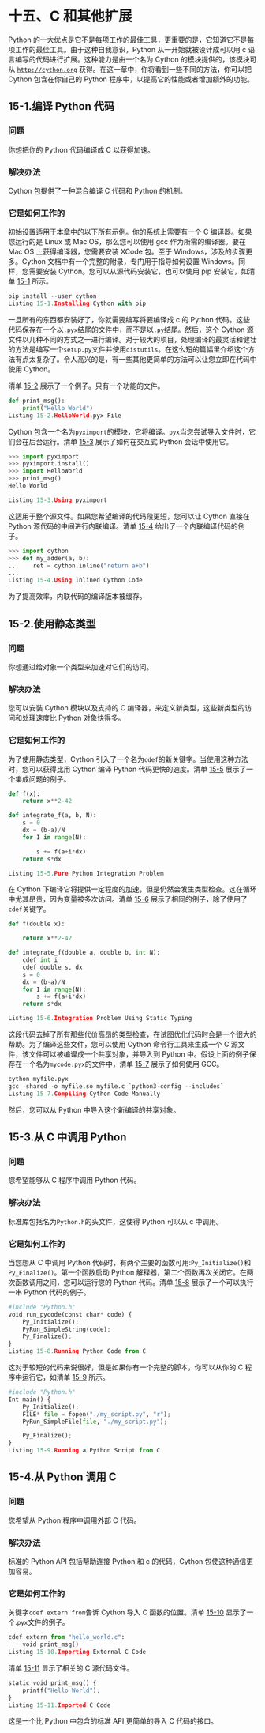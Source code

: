 # 十五、C 和其他扩展

Python 的一大优点是它不是每项工作的最佳工具，更重要的是，它知道它不是每项工作的最佳工具。由于这种自我意识，Python 从一开始就被设计成可以用 c 语言编写的代码进行扩展。这种能力是由一个名为 Cython 的模块提供的，该模块可从 [`http://cython.org`](http://cython.org) 获得。在这一章中，你将看到一些不同的方法，你可以把 Cython 包含在你自己的 Python 程序中，以提高它的性能或者增加额外的功能。

## 15-1.编译 Python 代码

### 问题

你想把你的 Python 代码编译成 C 以获得加速。

### 解决办法

Cython 包提供了一种混合编译 C 代码和 Python 的机制。

### 它是如何工作的

初始设置适用于本章中的以下所有示例。你的系统上需要有一个 C 编译器。如果您运行的是 Linux 或 Mac OS，那么您可以使用 gcc 作为所需的编译器。要在 Mac OS 上获得编译器，您需要安装 XCode 包。至于 Windows，涉及的步骤更多。Cython 文档中有一个完整的附录，专门用于指导如何设置 Windows。同样，您需要安装 Cython。您可以从源代码安装它，也可以使用 pip 安装它，如清单 [15-1](#Par5) 所示。

```py
pip install --user cython
Listing 15-1.Installing Cython with pip

```

一旦所有的东西都安装好了，你就需要编写将要编译成 c 的 Python 代码。这些代码保存在一个以`.pyx`结尾的文件中，而不是以`.py`结尾。然后，这个 Cython 源文件以几种不同的方式之一进行编译。对于较大的项目，处理编译的最灵活和健壮的方法是编写一个`setup.py`文件并使用`distutils`。在这么短的篇幅里介绍这个方法有点太复杂了。令人高兴的是，有一些其他更简单的方法可以让您立即在代码中使用 Cython。

清单 [15-2](#Par8) 展示了一个例子。只有一个功能的文件。

```py
def print_msg():
    print("Hello World")
Listing 15-2.HelloWorld.pyx File

```

Cython 包含一个名为`pyximport`的模块，它将编译。`pyx`当您尝试导入文件时，它们会在后台运行。清单 [15-3](#Par10) 展示了如何在交互式 Python 会话中使用它。

```py
>>> import pyximport
>>> pyximport.install()
>>> import HelloWorld
>>> print_msg()
Hello World

Listing 15-3.Using pyximport

```

这适用于整个源文件。如果您希望编译的代码段更短，您可以让 Cython 直接在 Python 源代码的中间进行内联编译。清单 [15-4](#Par12) 给出了一个内联编译代码的例子。

```py
>>> import cython
>>> def my_adder(a, b):
...    ret = cython.inline("return a+b")
...
Listing 15-4.Using Inlined Cython Code

```

为了提高效率，内联代码的编译版本被缓存。

## 15-2.使用静态类型

### 问题

你想通过给对象一个类型来加速对它们的访问。

### 解决办法

您可以安装 Cython 模块以及支持的 C 编译器，来定义新类型，这些新类型的访问和处理速度比 Python 对象快得多。

### 它是如何工作的

为了使用静态类型，Cython 引入了一个名为`cdef`的新关键字。当使用这种方法时，您可以获得比用 Cython 编译 Python 代码更快的速度。清单 [15-5](#Par17) 展示了一个集成问题的例子。

```py
def f(x):
    return x**2-42

def integrate_f(a, b, N):
    s = 0
    dx = (b-a)/N
    for I in range(N):

        s += f(a+i*dx)
    return s*dx

Listing 15-5.Pure Python Integration Problem

```

在 Cython 下编译它将提供一定程度的加速，但是仍然会发生类型检查。这在循环中尤其昂贵，因为变量被多次访问。清单 [15-6](#Par19) 展示了相同的例子，除了使用了`cdef`关键字。

```py
def f(double x):

    return x**2-42

def integrate_f(double a, double b, int N):
    cdef int i
    cdef double s, dx
    s = 0
    dx = (b-a)/N
    for I in range(N):
        s += f(a+i*dx)
    return s*dx

Listing 15-6.Integration Problem Using Static Typing

```

这段代码去掉了所有那些代价高昂的类型检查，在试图优化代码时会是一个很大的帮助。为了编译这些文件，您可以使用 Cython 命令行工具来生成一个 C 源文件，该文件可以被编译成一个共享对象，并导入到 Python 中。假设上面的例子保存在一个名为`mycode.pyx`的文件中，清单 [15-7](#Par21) 展示了如何使用 GCC。

```py
cython myfile.pyx
gcc -shared -o myfile.so myfile.c `python3-config --includes`
Listing 15-7.Compiling Cython Code Manually

```

然后，您可以从 Python 中导入这个新编译的共享对象。

## 15-3.从 C 中调用 Python

### 问题

您希望能够从 C 程序中调用 Python 代码。

### 解决办法

标准库包括名为`Python.h`的头文件，这使得 Python 可以从 c 中调用。

### 它是如何工作的

当您想从 C 中调用 Python 代码时，有两个主要的函数可用:`Py_Initialize()`和`Py_Finalize()`。第一个函数启动 Python 解释器，第二个函数再次关闭它。在两次函数调用之间，您可以运行您的 Python 代码。清单 [15-8](#Par26) 展示了一个可以执行一串 Python 代码的例子。

```py
#include "Python.h"
void run_pycode(const char* code) {
    Py_Initialize();
    PyRun_SimpleString(code);
    Py_Finalize();
}
Listing 15-8.Running Python Code from C

```

这对于较短的代码来说很好，但是如果你有一个完整的脚本，你可以从你的 C 程序中运行它，如清单 [15-9](#Par28) 所示。

```py
#include "Python.h"
Int main() {
    Py_Initialize();
    FILE* file = fopen("./my_script.py", "r");
    PyRun_SimpleFile(file, "./my_script.py");

    Py_Finalize();
}
Listing 15-9.Running a Python Script from C

```

## 15-4.从 Python 调用 C

### 问题

您希望从 Python 程序中调用外部 C 代码。

### 解决办法

标准的 Python API 包括帮助连接 Python 和 c 的代码，Cython 包使这种通信更加容易。

### 它是如何工作的

关键字`cdef extern from`告诉 Cython 导入 C 函数的位置。清单 [15-10](#Par32) 显示了一个.`pyx`文件的例子。

```py
cdef extern from "hello_world.c":
    void print_msg()
Listing 15-10.Importing External C Code

```

清单 [15-11](#Par34) 显示了相关的 C 源代码文件。

```py
static void print_msg() {
    printf("Hello World");
}
Listing 15-11.Imported C Code

```

这是一个比 Python 中包含的标准 API 更简单的导入 C 代码的接口。
